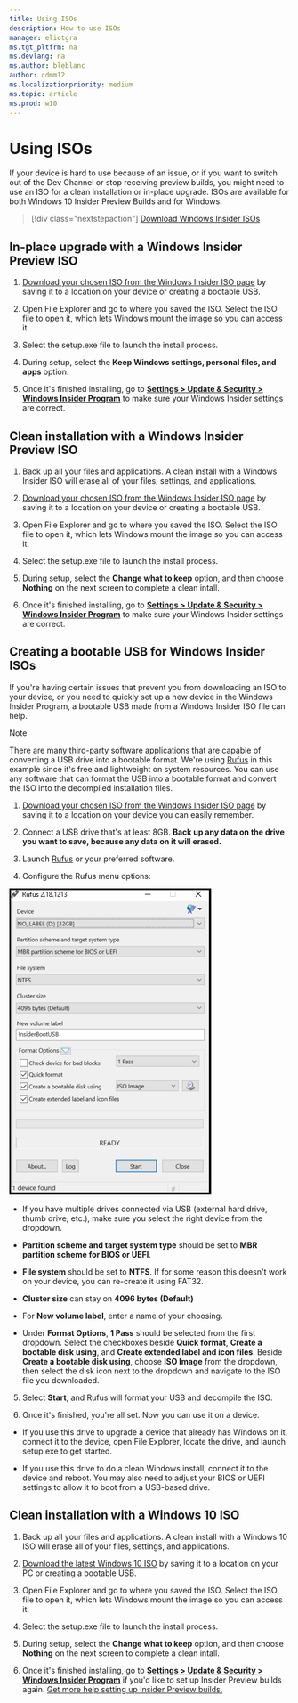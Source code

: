 ```yaml
---
title: Using ISOs
description: How to use ISOs
manager: eliotgra
ms.tgt_pltfrm: na
ms.devlang: na
ms.author: bleblanc
author: cdmm12
ms.localizationpriority: medium
ms.topic: article
ms.prod: w10
---
```


# Using ISOs

If your device is hard to use because of an issue, or if you want to switch out of the Dev Channel or stop receiving preview builds, you might need to use an ISO for a clean installation or in-place upgrade. ISOs are available for both Windows 10 Insider Preview Builds and for Windows.

> [!div class="nextstepaction"]
> [Download Windows Insider ISOs](https://aka.ms/WIPISO)

## In-place upgrade with a Windows Insider Preview ISO 

1. [Download your chosen ISO from the Windows Insider ISO page](https://aka.ms/WIPISO) by saving it to a location on your device or creating a bootable USB.

2. Open File Explorer and go to where you saved the ISO. Select the ISO file to open it, which lets Windows mount the image so you can access it.

3. Select the setup.exe file to launch the install process.

4. During setup, select the **Keep Windows settings, personal files, and apps** option.

5. Once it's finished installing, go to **[Settings > Update & Security > Windows Insider Program](https://aka.ms/WIPSettings)** to make sure your Windows Insider settings are correct.

## Clean installation with a Windows Insider Preview ISO 

1. Back up all your files and applications. A clean install with a Windows Insider ISO will erase all of your files, settings, and applications.

2. [Download your chosen ISO from the Windows Insider ISO page](https://aka.ms/WIPISO) by saving it to a location on your device or creating a bootable USB.

3. Open File Explorer and go to where you saved the ISO. Select the ISO file to open it, which lets Windows mount the image so you can access it.

4. Select the setup.exe file to launch the install process.

5. During setup, select the **Change what to keep** option, and then choose **Nothing** on the next screen to complete a clean intall.

6. Once it's finished installing, go to **[Settings > Update & Security > Windows Insider Program](https://aka.ms/WIPSettings)** to make sure your Windows Insider settings are correct.

## Creating a bootable USB for Windows Insider ISOs

If you're having certain issues that prevent you from downloading an ISO to your device, or you need to quickly set up a new device in the Windows Insider Program, a bootable USB made from a Windows Insider ISO file can help.

> [!NOTE] 
> There are many third-party software applications that are capable of converting a USB drive into a bootable format. We're using [Rufus](https://rufus.akeo.ie/) in this example since it's free and lightweight on system resources. You can use any software that can format the USB into a bootable format and convert the ISO into the decompiled installation files.

1. [Download your chosen ISO from the Windows Insider ISO page](https://aka.ms/WIPISO) by saving it to a location on your device you can easily remember.

2. Connect a USB drive that's at least 8GB. **Back up any data on the drive you want to save, because any data on it will erased.**

3. Launch [Rufus](https://rufus.akeo.ie/) or your preferred software.

4. Configure the Rufus menu options:

![Rufus menu options](images/Rufus-ISO-options.png)

- If you have multiple drives connected via USB (external hard drive, thumb drive, etc.), make sure you select the right device from the dropdown.

- **Partition scheme and target system type** should be set to **MBR partition scheme for BIOS or UEFI**. 

- **File system** should be set to **NTFS**. If for some reason this doesn't work on your device, you can re-create it using FAT32.

- **Cluster size** can stay on **4096 bytes (Default)**

- For **New volume label**, enter a name of your choosing.

- Under **Format Options**, **1 Pass** should be selected from the first dropdown. Select the checkboxes beside **Quick format**, **Create a bootable disk using**, and **Create extended label and icon files**. Beside **Create a bootable disk using**, choose **ISO Image** from the dropdown, then select the disk icon next to the dropdown and navigate to the ISO file you downloaded.

5. Select **Start**, and Rufus will format your USB and decompile the ISO.

6. Once it's finished, you're all set. Now you can use it on a device.

- If you use this drive to upgrade a device that already has Windows on it, connect it to the device, open File Explorer, locate the drive, and launch setup.exe to get started.

- If you use this drive to do a clean Windows install, connect it to the device and reboot. You may also need to adjust your BIOS or UEFI settings to allow it to boot from a USB-based drive.

## Clean installation with a Windows 10 ISO

1. Back up all your files and applications. A clean install with a Windows 10 ISO will erase all of your files, settings, and applications.

2. [Download the latest Windows 10 ISO](https://www.microsoft.com/software-download/windows10) by saving it to a location on your PC or creating a bootable USB.

3. Open File Explorer and go to where you saved the ISO. Select the ISO file to open it, which lets Windows mount the image so you can access it.

4. Select the setup.exe file to launch the install process.

5. During setup, select the **Change what to keep** option, and then choose **Nothing** on the next screen to complete a clean intall.

6. Once it's finished installing, go to **[Settings > Update & Security > Windows Insider Program](https://aka.ms/WIPSettings)** if you'd like to set up Insider Preview builds again. [Get more help setting up Insider Preview builds.](https://docs.microsoft.com/windows-insider/at-home/get-started)
